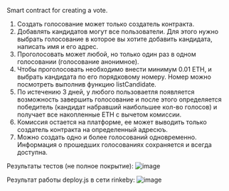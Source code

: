 Smart contract for creating a vote.

1) Создать голосование может только создатель контракта.
2) Добавлять кандидатов могут все пользователи. Для этого нужно выбрать голосование в которое вы хотите добавить кандидата, написать имя и его адрес.
3) Проголосовать может любой, но только один раз в одном голосовании (голосование анонимное).
4) Чтобы проголосовать необходимо внести минимум 0.01 ETH, и выбрать кандидата по его порядковому номеру. Номер можно посмотреть выполнив функцию listCandidate.
5) По истечению 3 дней, у любого пользоваетля появляется возможность завершить голосование и после этого определяется победитель (кандидат набравший наибольшее кол-во голосов) и получает все накопленные ETH с вычетом комиссии.
6) Комиссия остается на платформе, ее может выводить только создатель контракта на определенный адресюъ.
7) Можно создать одно и более голосований одновременно. Информация о прошедших голосованиях сохраняется и всегда доступна.

Результаты тестов (не полное покрытие):
![image](https://user-images.githubusercontent.com/62372987/161037002-f7f1ff1c-9797-4fbe-b4a1-5d1b4475987c.png)

Результат работы deploy.js в сети rinkeby:
![image](https://user-images.githubusercontent.com/62372987/161035378-e86e4355-1510-4dd9-a32f-ef5f9b548e2f.png)

